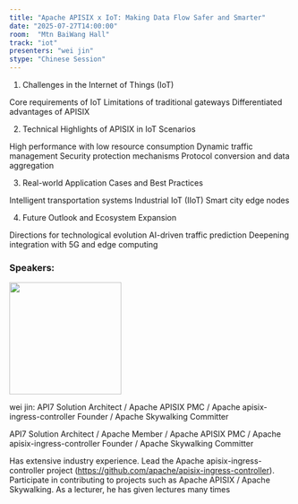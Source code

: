 ```yaml
---
title: "Apache APISIX x IoT: Making Data Flow Safer and Smarter"
date: "2025-07-27T14:00:00"
room:  "Mtn BaiWang Hall"
track: "iot"
presenters: "wei jin"
stype: "Chinese Session"
---
```


1. Challenges in the Internet of Things (IoT)

Core requirements of IoT
Limitations of traditional gateways
Differentiated advantages of APISIX

2. Technical Highlights of APISIX in IoT Scenarios

High performance with low resource consumption
Dynamic traffic management
Security protection mechanisms
Protocol conversion and data aggregation

3. Real-world Application Cases and Best Practices

Intelligent transportation systems
Industrial IoT (IIoT)
Smart city edge nodes

4. Future Outlook and Ecosystem Expansion

Directions for technological evolution
AI-driven traffic prediction
Deepening integration with 5G and edge computing

### Speakers:


<img src="https://sessionize.com/image/2e49-400o400o1-pTHugcYPwWc5CyoBQrgPuo.png" width="200" /><br/>

wei jin: API7 Solution Architect / Apache APISIX PMC / Apache apisix-ingress-controller Founder / Apache Skywalking Committer

API7 Solution Architect / Apache Member / Apache APISIX PMC / Apache apisix-ingress-controller Founder / Apache Skywalking Committer

Has extensive industry experience.
Lead the Apache apisix-ingress-controller project (https://github.com/apache/apisix-ingress-controller).
Participate in contributing to projects such as Apache APISIX / Apache Skywalking.
As a lecturer, he has given lectures many times